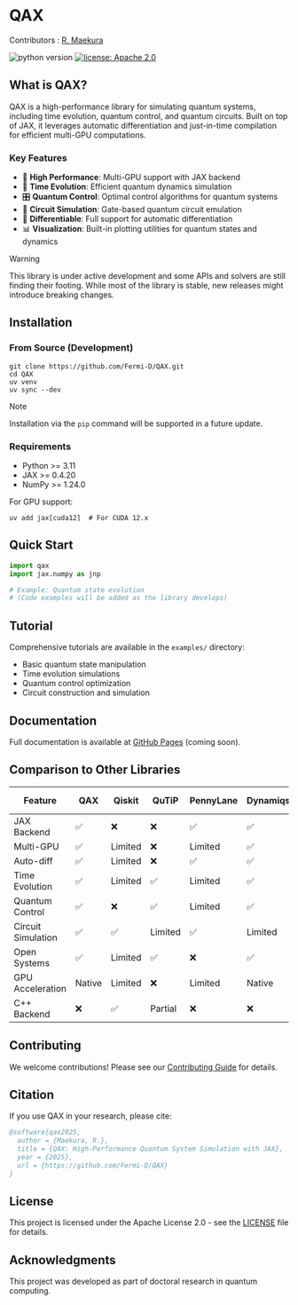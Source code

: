 # QAX

Contributors : [R. Maekura](https://github.com/Fermi-D)

![python version](https://img.shields.io/badge/python-3.11%2B-purple) [![license: Apache 2.0](https://img.shields.io/badge/license-Apache%202.0-purple)](https://github.com/Fermi-D/QAX/blob/main/LICENSE)

## What is QAX?

QAX is a high-performance library for simulating quantum systems, including time evolution, quantum control, and quantum circuits. Built on top of JAX, it leverages automatic differentiation and just-in-time compilation for efficient multi-GPU computations.

### Key Features
- 🚀 **High Performance**: Multi-GPU support with JAX backend
- 🔄 **Time Evolution**: Efficient quantum dynamics simulation
- 🎛️ **Quantum Control**: Optimal control algorithms for quantum systems
- 🔌 **Circuit Simulation**: Gate-based quantum circuit emulation
- 🔬 **Differentiable**: Full support for automatic differentiation
- 📊 **Visualization**: Built-in plotting utilities for quantum states and dynamics

> [!WARNING]
> This library is under active development and some APIs and solvers are still finding their footing. While most of the library is stable, new releases might introduce breaking changes.

## Installation

### From Source (Development)
```shell
git clone https://github.com/Fermi-D/QAX.git
cd QAX
uv venv
uv sync --dev
```

> [!Note]
> Installation via the `pip` command will be supported in a future update.

### Requirements
- Python >= 3.11
- JAX >= 0.4.20
- NumPy >= 1.24.0

For GPU support:
```shell
uv add jax[cuda12]  # For CUDA 12.x
```

## Quick Start

```python
import qax
import jax.numpy as jnp

# Example: Quantum state evolution
# (Code examples will be added as the library develops)
```

## Tutorial

Comprehensive tutorials are available in the `examples/` directory:
- Basic quantum state manipulation
- Time evolution simulations
- Quantum control optimization
- Circuit construction and simulation

## Documentation

Full documentation is available at [GitHub Pages](https://fermi-d.github.io/QAX/) (coming soon).

## Comparison to Other Libraries

| Feature | QAX | Qiskit | QuTiP | PennyLane | Dynamiqs | CUDA-Q |
|---------|-----|---------|-------|-----------|----------|---------|
| JAX Backend | ✅ | ❌ | ❌ | ✅ | ✅ | ❌ |
| Multi-GPU | ✅ | Limited | ❌ | Limited | ✅ | ✅ |
| Auto-diff | ✅ | Limited | ❌ | ✅ | ✅ | ❌ |
| Time Evolution | ✅ | Limited | ✅ | Limited | ✅ | Limited |
| Quantum Control | ✅ | ❌ | ✅ | Limited | ✅ | ❌ |
| Circuit Simulation | ✅ | ✅ | Limited | ✅ | Limited | ✅ |
| Open Systems | ✅ | Limited | ✅ | ❌ | ✅ | ❌ |
| GPU Acceleration | Native | Limited | ❌ | Limited | Native | Native |
| C++ Backend | ❌ | ✅ | Partial | ❌ | ❌ | ✅ |

## Contributing

We welcome contributions! Please see our [Contributing Guide](CONTRIBUTING.md) for details.

## Citation

If you use QAX in your research, please cite:
```bibtex
@software{qax2025,
  author = {Maekura, R.},
  title = {QAX: High-Performance Quantum System Simulation with JAX},
  year = {2025},
  url = {https://github.com/Fermi-D/QAX}
}
```

## License

This project is licensed under the Apache License 2.0 - see the [LICENSE](LICENSE) file for details.

## Acknowledgments

This project was developed as part of doctoral research in quantum computing.
